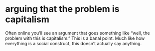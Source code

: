 # arguing that the problem is capitalism

Often online you&rsquo;ll see an argument that goes something like &ldquo;well, the problem with this is capitalism.&rdquo; This is a banal point. Much like how everything is a social construct, this doesn&rsquo;t actually say anything.

